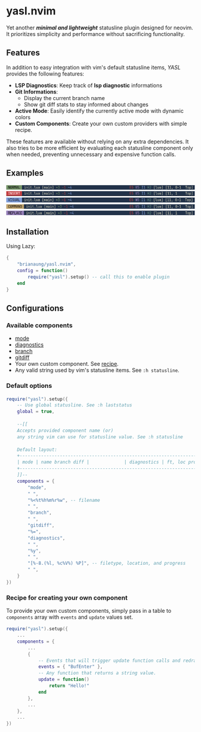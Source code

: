 # yasl.nvim

Yet another ***minimal and lightweight*** statusline plugin designed for neovim. It prioritizes simplicity and performance without sacrificing functionality.

## Features
In addition to easy integration with vim's default statusline items, *YASL* provides the following features:
- **LSP Diagnostics**: Keep track of **lsp diagnostic** informations
- **Git Informations**:
    - Display the current branch name
    - Show git diff stats to stay informed about changes
- **Active Mode**: Easily identify the currently active mode with dynamic colors
- **Custom Components**: Create your own custom providers with simple recipe.

These features are available without relying on any extra dependencies. It also tries to be more efficient by evaluating each statusline component only when needed, preventing unnecessary and expensive function calls.

## Examples
![screenshot of statusline in normal mode](./examples/ss-normal.png)
![screenshot of statusline in insert mode](./examples/ss-insert.png)
![screenshot of statusline in visual mode](./examples/ss-visual.png)
![screenshot of statusline in command mode](./examples/ss-command.png)
![screenshot of statusline in replace mode](./examples/ss-replace.png)

## Installation
Using Lazy:
```lua
{
    "brianaung/yasl.nvim",
    config = function()
        require("yasl").setup() -- call this to enable plugin
    end
}
```

## Configurations
### Available components
- [mode](https://github.com/brianaung/yasl.nvim/blob/main/lua/yasl/builtins/mode.lua)
- [diagnostics](https://github.com/brianaung/yasl.nvim/blob/main/lua/yasl/builtins/diagnostics.lua)
- [branch](https://github.com/brianaung/yasl.nvim/blob/main/lua/yasl/builtins/branch.lua)
- [gitdiff](https://github.com/brianaung/yasl.nvim/blob/main/lua/yasl/builtins/gitdiff.lua)
- Your own custom component. See [recipe](#recipe-for-creating-your-own-component).
- Any valid string used by vim's statusline items. See `:h statusline`.

### Default options
```lua
require("yasl").setup({
    -- Use global statusline. See :h laststatus
    global = true,

    --[[
    Accepts provided component name (or)
    any string vim can use for statusline value. See :h statusline

    Default layout:
    +--------------------------------------------------------------------+
    | mode | name branch diff |             | diagnostics | ft, loc prog |
    +--------------------------------------------------------------------+
    ]]--
    components = {
        "mode",
        " ",
        "%<%t%h%m%r%w", -- filename
        " ",
        "branch",
        " ",
        "gitdiff",
        "%=",
        "diagnostics",
        " ",
        "%y",
        " ",
        "[%-8.(%l, %c%V%) %P]", -- filetype, location, and progress
        " ",
    }
})
```

### Recipe for creating your own component
To provide your own custom components, simply pass in a table to `components` array
with `events` and `update` values set.

```lua
require("yasl").setup({
    ...
    components = {
        ...
        {
            -- Events that will trigger update function calls and redraws the statusline.
            events = { "BufEnter" },
            -- Any function that returns a string value.
            update = function()
                return "Hello!"
            end
        },
        ...
    },
    ...
})
```
